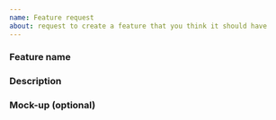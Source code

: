 ```yaml
---
name: Feature request
about: request to create a feature that you think it should have
---
```


### Feature name

<!-- Tell us a short and simple name for this requesting feature -->

### Description

<!-- Tell us a full description like what does this feature do, why do you think it should have, etc -->

### Mock-up (optional)

<!-- If you could, feel free to provide us a simple mockup about this feature so we can understand it better -->
